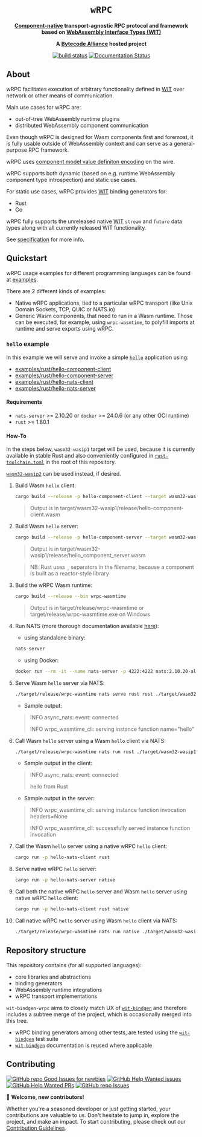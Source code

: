 <div align="center">
  <h1><code>wRPC</code></h1>

  <p>
    <strong>
    <a href="https://component-model.bytecodealliance.org/">Component-native</a>
    transport-agnostic RPC protocol and framework based on
    <a href="https://component-model.bytecodealliance.org/design/wit.html">WebAssembly Interface Types (WIT)</a>
    </strong>
  </p>

  <strong>A <a href="https://bytecodealliance.org/">Bytecode Alliance</a> hosted project</strong>

  <p>
    <a href="https://github.com/bytecodealliance/wrpc/actions?query=workflow%3Awrpc"><img src="https://github.com/bytecodealliance/wrpc/actions/workflows/wrpc.yml/badge.svg" alt="build status" /></a>
    <a href="https://docs.rs/wrpc"><img src="https://docs.rs/wrpc/badge.svg" alt="Documentation Status" /></a>
  </p>
</div>

## About

wRPC facilitates execution of arbitrary functionality defined in [WIT] over network or other means of communication.

Main use cases for wRPC are:
- out-of-tree WebAssembly runtime plugins
- distributed WebAssembly component communication

Even though wRPC is designed for Wasm components first and foremost, it is fully usable outside of WebAssembly context and can serve as a general-purpose RPC framework.

wRPC uses [component model value definiton encoding] on the wire.

wRPC supports both dynamic (based on e.g. runtime WebAssembly component type introspection) and static use cases.

For static use cases, wRPC provides [WIT] binding generators for:
- Rust
- Go

wRPC fully supports the unreleased native [WIT] `stream` and `future` data types along with all currently released WIT functionality.

See [specification](./SPEC.md) for more info.

## Quickstart

wRPC usage examples for different programming languages can be found at [examples](./examples).

There are 2 different kinds of examples:
- Native wRPC applications, tied to a particular wRPC transport (like Unix Domain Sockets, TCP, QUIC or NATS.io)
- Generic Wasm components, that need to run in a Wasm runtime. Those can be executed, for example, using `wrpc-wasmtime`, to polyfill imports at runtime and serve exports using wRPC.

### `hello` example

In this example we will serve and invoke a simple [`hello`](./examples/wit/hello/hello.wit) application using:

- [examples/rust/hello-component-client](examples/rust/hello-component-client)
- [examples/rust/hello-component-server](examples/rust/hello-component-server)
- [examples/rust/hello-nats-client](examples/rust/hello-nats-client)
- [examples/rust/hello-nats-server](examples/rust/hello-nats-server)

#### Requirements

- `nats-server` >= 2.10.20 or `docker` >= 24.0.6 (or any other OCI runtime)
- `rust` >= 1.80.1

#### How-To

In the steps below, `wasm32-wasip1` target will be used, because it is currently available in stable Rust and also conveniently configured in [`rust-toolchain.toml`](./rust-toolchain.toml) in the root of this repository.

[`wasm32-wasip2`](https://doc.rust-lang.org/nightly/rustc/platform-support/wasm32-wasip2.html) can be used instead, if desired.

1. Build Wasm `hello` client:

    ```sh
    cargo build --release -p hello-component-client --target wasm32-wasip1
    ```

    > Output is in target/wasm32-wasip1/release/hello-component-client.wasm

2. Build Wasm `hello` server:

    ```sh
    cargo build --release -p hello-component-server --target wasm32-wasip1
    ```
    
    > Output is in target/wasm32-wasip1/release/hello_component_server.wasm

    > NB: Rust uses `_` separators in the filename, because a component is built as a reactor-style library

3. Build the wRPC Wasm runtime:
    
    ```sh
    cargo build --release --bin wrpc-wasmtime
    ```

    > Output is in target/release/wrpc-wasmtime or target/release/wrpc-wasmtime.exe on Windows

4. Run NATS (more thorough documentation available [here](https://docs.nats.io/running-a-nats-service/introduction/running)):

    - using standalone binary:
    ```sh
    nats-server
    ```
    
    - using Docker:
    ```sh
    docker run --rm -it --name nats-server -p 4222:4222 nats:2.10.20-alpine3.20
    ```

5. Serve Wasm `hello` server via NATS:

    ```sh
    ./target/release/wrpc-wasmtime nats serve rust rust ./target/wasm32-wasip1/release/hello_component_server.wasm
    ```
    
    - Sample output:
    > INFO async_nats: event: connected
    >
    > INFO wrpc_wasmtime_cli: serving instance function name="hello"

6. Call Wasm `hello` server using a Wasm `hello` client via NATS:

    ```sh
    ./target/release/wrpc-wasmtime nats run rust ./target/wasm32-wasip1/release/hello-component-client.wasm
    ```
    
    - Sample output in the client:
    > INFO async_nats: event: connected
    >
    >hello from Rust
    
    - Sample output in the server:
    > INFO wrpc_wasmtime_cli: serving instance function invocation headers=None
    >
    > INFO wrpc_wasmtime_cli: successfully served instance function invocation

7. Call the Wasm `hello` server using a native wRPC `hello` client:

    ```sh
    cargo run -p hello-nats-client rust
    ```

8. Serve native wRPC `hello` server:

    ```sh
    cargo run -p hello-nats-server native
    ```

9. Call both the native wRPC `hello` server and Wasm `hello` server using native wRPC `hello` client:

    ```sh
    cargo run -p hello-nats-client rust native
    ```

10. Call native wRPC `hello` server using Wasm `hello` client via NATS:

    ```sh
    ./target/release/wrpc-wasmtime nats run native ./target/wasm32-wasip1/release/hello-component-client.wasm
    ```

## Repository structure

This repository contains (for all supported languages):
- core libraries and abstractions
- binding generators
- WebAssembly runtime integrations
- wRPC transport implementations

`wit-bindgen-wrpc` aims to closely match UX of [`wit-bindgen`] and therefore includes a subtree merge of the project, which is occasionally merged into this tree.
- wRPC binding generators among other tests, are tested using the [`wit-bindgen`] test suite
- [`wit-bindgen`] documentation is reused where applicable

[`wit-bindgen`]: https://github.com/bytecodealliance/wit-bindgen
[component]: https://component-model.bytecodealliance.org/
[WebAssembly Interface Types (WIT)]: https://component-model.bytecodealliance.org/design/wit.html
[WIT]: https://component-model.bytecodealliance.org/design/wit.html
[component model value definiton encoding]: https://github.com/WebAssembly/component-model/blob/8ba643f3a17eced576d8d7d4b3f6c76b4e4347d7/design/mvp/Binary.md#-value-definitions

## Contributing

[![GitHub repo Good Issues for newbies](https://img.shields.io/github/bytecodealliance/issues/wrpc/good%20first%20issue?style=flat&logo=github&logoColor=green&label=Good%20First%20issues)](https://github.com/bytecodealliance/wrpc/issues?q=is%3Aopen+is%3Aissue+label%3A%22good+first+issue%22) [![GitHub Help Wanted issues](https://img.shields.io/github/bytecodealliance/issues/wrpc/help%20wanted?style=flat&logo=github&logoColor=b545d1&label=%22Help%20Wanted%22%20issues)](https://github.com/bytecodealliance/wrpc/issues?q=is%3Aopen+is%3Aissue+label%3A%22help+wanted%22) [![GitHub Help Wanted PRs](https://img.shields.io/github/issues-pr/bytecodealliance/wrpc/help%20wanted?style=flat&logo=github&logoColor=b545d1&label=%22Help%20Wanted%22%20PRs)](https://github.com/bytecodealliance/wrpc/pulls?q=is%3Aopen+is%3Aissue+label%3A%22help+wanted%22) [![GitHub repo Issues](https://img.shields.io/github/bytecodealliance/issues/wrpc?style=flat&logo=github&logoColor=red&label=Issues)](https://github.com/bytecodealliance/wrpc/issues?q=is%3Aopen)

👋 **Welcome, new contributors!**

Whether you're a seasoned developer or just getting started, your contributions are valuable to us. Don't hesitate to jump in, explore the project, and make an impact. To start contributing, please check out our [Contribution Guidelines](CONTRIBUTING.md). 
